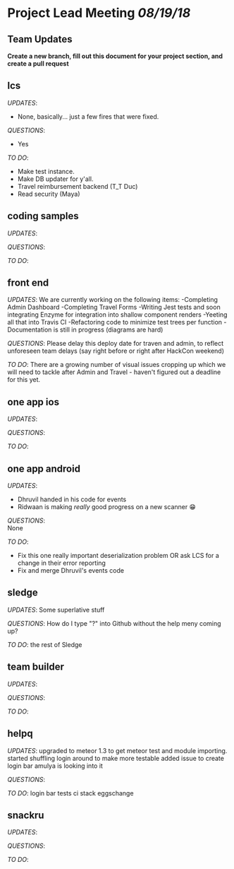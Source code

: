 # Project Lead Meeting *08/19/18*
## Team Updates

**Create a new branch, fill out this document for your project section, and create a pull request**

## lcs

_UPDATES_:
- None, basically... just a few fires that were fixed.

_QUESTIONS_:
- Yes

_TO DO_:
- Make test instance.
- Make DB updater for y'all.
- Travel reimbursement backend (T_T Duc)
- Read security (Maya)

## coding samples

_UPDATES_:

_QUESTIONS_:

_TO DO_:

## front end

_UPDATES_:  We are currently working on the following items:
            -Completing Admin Dashboard
            -Completing Travel Forms
            -Writing Jest tests and soon integrating Enzyme for integration into shallow component renders 
            -Yeeting all that into Travis CI
            -Refactoring code to minimize test trees per function
            -Documentation is still in progress (diagrams are hard)

_QUESTIONS_: Please delay this deploy date for traven and admin, to reflect unforeseen team delays (say right before or right after HackCon weekend)

_TO DO_: There are a growing number of visual issues cropping up which we will need to tackle after Admin and Travel - haven't figured out a deadline for this yet.

## one app ios

_UPDATES_:

_QUESTIONS_:

_TO DO_:

## one app android

_UPDATES_:
* Dhruvil handed in his code for events
* Ridwaan is making *really* good progress on a new scanner :grin:

_QUESTIONS_:  
None

_TO DO_:
* Fix this one really important deserialization problem OR ask LCS for a change in their error reporting
* Fix and merge Dhruvil's events code

## sledge

_UPDATES_: Some superlative stuff

_QUESTIONS_: How do I type "?" into Github without the help meny coming up?

_TO DO_: the rest of Sledge

## team builder

_UPDATES_:

_QUESTIONS_:

_TO DO_:

## helpq

_UPDATES_:
upgraded to meteor 1.3 to get meteor test and module importing.
started shuffling login around to make more testable
added issue to create login bar amulya is looking into it

_QUESTIONS_:

_TO DO_:
login bar
tests
ci
stack eggschange


## snackru

_UPDATES_:

_QUESTIONS_:

_TO DO_:

